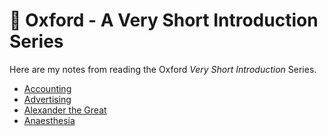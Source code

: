 # 📃 Oxford - A Very Short Introduction Series

Here are my notes from reading the Oxford *Very Short Introduction*
Series.

- [Accounting](accounting.md)
- [Advertising](advertising.md)
- [Alexander the Great](alexander.md)
- [Anaesthesia](anaesthesia.md)


